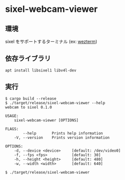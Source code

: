 # sixel-webcam-viewer

## 環境

sixel をサポートするターミナル (ex: [wezterm](https://wezfurlong.org/wezterm/))

## 依存ライブラリ

```sh-session
apt install libsixel1 libv4l-dev
```

## 実行

```sh-session
$ cargo build --release
$ ./target/release/sixel-webcam-viewer --help
webcam to sixel 0.1.0

USAGE:
    sixel-webcam-viewer [OPTIONS]

FLAGS:
        --help       Prints help information
    -V, --version    Prints version information

OPTIONS:
    -d, --device <device>     [default: /dev/video0]
    -f, --fps <fps>           [default: 30]
    -h, --height <height>     [default: 480]
    -w, --width <width>       [default: 640]

$ ./target/release/sixel-webcam-viewer
```
